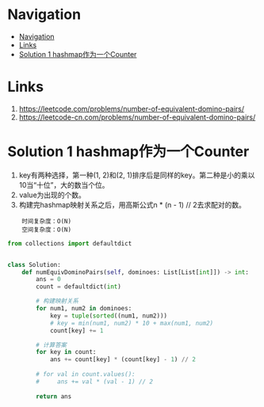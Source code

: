 # Navigation
- [Navigation](#navigation)
- [Links](#links)
- [Solution 1 hashmap作为一个Counter](#solution-1-hashmap%e4%bd%9c%e4%b8%ba%e4%b8%80%e4%b8%aacounter)

# Links
1. https://leetcode.com/problems/number-of-equivalent-domino-pairs/
2. https://leetcode-cn.com/problems/number-of-equivalent-domino-pairs/


# Solution 1 hashmap作为一个Counter
1. key有两种选择，第一种(1, 2)和(2, 1)排序后是同样的key。第二种是小的乘以10当“十位”，大的数当个位。
2. value为出现的个数。
3. 构建完hashmap映射关系之后，用高斯公式n * (n - 1) // 2去求配对的数。

```
    时间复杂度：O(N)
    空间复杂度：O(N)
```
```python
from collections import defaultdict


class Solution:
    def numEquivDominoPairs(self, dominoes: List[List[int]]) -> int:
        ans = 0
        count = defaultdict(int)

        # 构建映射关系
        for num1, num2 in dominoes:
            key = tuple(sorted((num1, num2)))
            # key = min(num1, num2) * 10 + max(num1, num2) 
            count[key] += 1

        # 计算答案
        for key in count:
            ans += count[key] * (count[key] - 1) // 2
        
        # for val in count.values():
        #     ans += val * (val - 1) // 2
        
        return ans
```